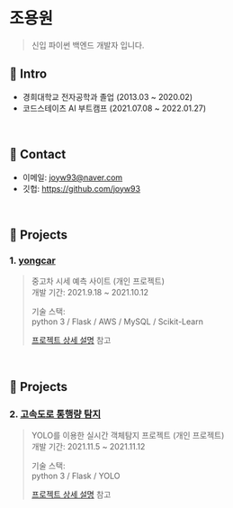 # 조용원
> 신입 파이썬 백엔드 개발자 입니다.

## :pushpin: Intro
- 경희대학교 전자공학과 졸업 (2013.03 ~ 2020.02)
- 코드스테이츠 AI 부트캠프 (2021.07.08 ~ 2022.01.27)

</br>

## :pushpin: Contact
- 이메일: joyw93@naver.com
- 깃헙: https://github.com/joyw93

</br>

## :pushpin: Projects
### 1. [yongcar](https://github.com/joyw93/yongcar)
>중고차 시세 예측 사이트 (개인 프로젝트)  
>개발 기간: 2021.9.18 ~ 2021.10.12  
>  
>기술 스택:  
>python 3 / Flask / AWS / MySQL / Scikit-Learn
>  
>[프로젝트 상세 설명](https://github.com/joyw93/yongcar) 참고

</br>

## :pushpin: Projects
### 2. [고속도로 통행량 탐지](https://github.com/joyw93/cctv_project)
>YOLO를 이용한 실시간 객체탐지 프로젝트 (개인 프로젝트)  
>개발 기간: 2021.11.5 ~ 2021.11.12  
>  
>기술 스택:  
>python 3 / Flask  / YOLO 
>  
>[프로젝트 상세 설명](https://github.com/joyw93/cctv_project) 참고

